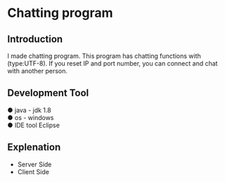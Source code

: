 # Chatting program

<h2>Introduction</h2>
I made chatting program. This program has chatting functions with (type:UTF-8). If you reset IP and port number, you can connect and chat with another person. 

<h2>Development Tool</h2>
● java - jdk 1.8<br>
● os - windows<br>
● IDE tool Eclipse<br>

<h2>Explenation </h2>

* Server Side
* Client Side
